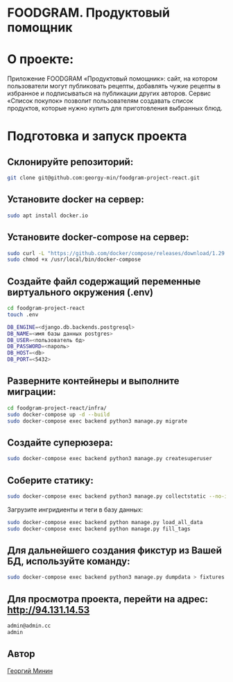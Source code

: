 # FOODGRAM. Продуктовый помощник

# О проекте:
Приложение FOODGRAM «Продуктовый помощник»: сайт, на котором пользователи могут публиковать рецепты, добавлять чужие рецепты в избранное и подписываться на публикации других авторов. Сервис «Список покупок» позволит пользователям создавать список продуктов, которые нужно купить для приготовления выбранных блюд. 

# Подготовка и запуск проекта

## Склонируйте репозиторий:
```sh
git clone git@github.com:georgy-min/foodgram-project-react.git
```
## Установите docker на сервер:

```sh
sudo apt install docker.io 
```
## Установите docker-compose на сервер:

```sh
sudo curl -L "https://github.com/docker/compose/releases/download/1.29.2/docker-compose-$(uname -s)-$(uname -m)" -o /usr/local/bin/docker-compose
sudo chmod +x /usr/local/bin/docker-compose
```
## Создайте файл содержащий переменные виртуального окружения (.env)

```sh
cd foodgram-project-react
touch .env
```
```sh
DB_ENGINE=<django.db.backends.postgresql>
DB_NAME=<имя базы данных postgres>
DB_USER=<пользователь бд>
DB_PASSWORD=<пароль>
DB_HOST=<db>
DB_PORT=<5432>
```

## Разверните контейнеры и выполните миграции:

```sh
cd foodgram-project-react/infra/
sudo docker-compose up -d --build
sudo docker-compose exec backend python3 manage.py migrate
```
## Создайте суперюзера:

```sh
sudo docker-compose exec backend python3 manage.py createsuperuser
```
## Соберите статику:

```sh
sudo docker-compose exec backend python3 manage.py collectstatic --no-input
```
Загрузите ингридиенты и теги в базу данных: 

```sh
sudo docker-compose exec backend python manage.py load_all_data
sudo docker-compose exec backend python manage.py fill_tags
```


## Для дальнейшего создания фикстур из Вашей БД, используйте команду:
```sh
sudo docker-compose exec backend python3 manage.py dumpdata > fixtures.json
```
## Для просмотра проекта, перейти на адрес: http://94.131.14.53
```sh
admin@admin.cc
admin
```
## Автор

[Георгий Минин](https://github.com/georgy-min/)
